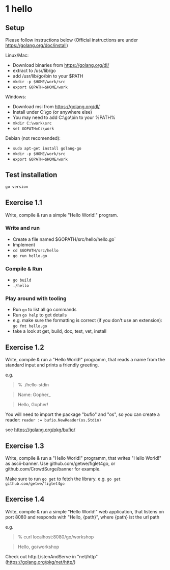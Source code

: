 # 1 hello

## Setup

Please follow instructions below
(Official instructions are under https://golang.org/doc/install)

Linux/Mac:
* Download binaries from https://golang.org/dl/
* extract to /usr/lib/go
* add /usr/lib/go/bin to your $PATH
* `mkdir -p $HOME/work/src`
* `export GOPATH=$HOME/work`

Windows:
* Download msi from https://golang.org/dl/
* Install under C:\go (or anywhere else)
* You may need to add C:\go\bin to your %PATH%
* `mkdir C:\work\src`
* `set GOPATH=C:\work`

Debian (not recomended):
* `sudo apt-get install golang-go`
* `mkdir -p $HOME/work/src`
* `export GOPATH=$HOME/work`

## Test installation

```bash
go version
```

## Exercise 1.1

Write, compile & run a simple "Hello World!" program.

### Write and run
* Create a file named $GOPATH/src/hello/hello.go`
* Implement
* `cd $GOPATH/src/hello`
* `go run hello.go`

### Compile & Run
* `go build`
* `./hello`

### Play around with tooling

* Run `go` to list all go commands
* Run `go help` to get details
* e.g. make sure the formatting is correct (if you don't use an extension): `go fmt hello.go`
* take a look at get, build, doc, test, vet, install



## Exercise 1.2

Write, compile & run a "Hello World!" programm, that reads a name from the standard input and prints a friendly greeting.

e.g.
> % ./hello-stdin

> Name: Gopher_

> Hello, Gopher!


You will need to import the package "bufio" and "os", so you can create a reader:
`reader := bufio.NewReader(os.Stdin)`

see https://golang.org/pkg/bufio/


## Exercise 1.3
Write, compile & run a "Hello World!" programm, that writes "Hello World!" as ascii-banner.
Use github.com/getwe/figlet4go, or github.com/CrowdSurge/banner for example.

Make sure to run `go get` to fetch the library. e.g. `go get github.com/getwe/figlet4go`


## Exercise 1.4

Write, compile & run a simple "Hello World!" web application, that listens on port 8080 and responds with "Hello, {path}", where {path} ist the url path

e.g.
> % curl localhost:8080/go/workshop

> Hello, go/workshop


Check out http.ListenAndServe in "net/http" (https://golang.org/pkg/net/http/)